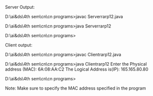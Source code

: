 Server Output:

D:\ai&ds\4th sem\cn\cn programs>javac Serverrarp12.java

D:\ai&ds\4th sem\cn\cn programs>java Serverrarp12

D:\ai&ds\4th sem\cn\cn programs>

Client output:

D:\ai&ds\4th sem\cn\cn programs>javac Clientrarp12.java

D:\ai&ds\4th sem\cn\cn programs>java Clientrarp12
Enter the Physical address (MAC):
6A:08:AA:C2
The Logical Address is(IP): 165.165.80.80

D:\ai&ds\4th sem\cn\cn programs>

Note: Make sure to specify the MAC address specified in the program
